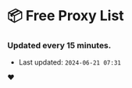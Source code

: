 # :package: Free Proxy List
### Updated every 15 minutes.

- Last updated: `2024-06-21 07:31`

:heart:
